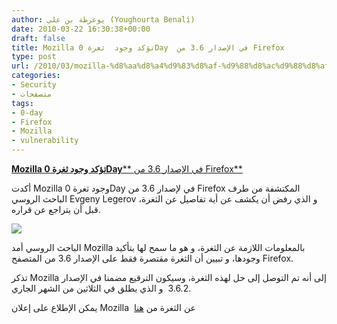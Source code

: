 ```yaml
---
author: يوغرطة بن علي (Youghourta Benali)
date: 2010-03-22 16:30:38+00:00
draft: false
title: Mozilla تؤكد وجود  ثغرة 0Day  في الإصدار 3.6 من Firefox
type: post
url: /2010/03/mozilla-%d8%aa%d8%a4%d9%83%d8%af-%d9%88%d8%ac%d9%88%d8%af-%d8%ab%d8%ba%d8%b1%d8%a9-0-day-%d9%81%d9%8a-%d8%a7%d9%84%d8%a5%d8%b5%d8%af%d8%a7%d8%b1-3-6-%d9%85%d9%86-firefox/
categories:
- Security
- متصفحات
tags:
- 0-day
- Firefox
- Mozilla
- vulnerability
---
```


[**Mozilla تؤكد وجود ثغرة 0Day**** في الإصدار 3.6 من Firefox**](https://www.it-scoop.com/2010/03/mozilla-%d8%aa%d8%a4%d9%83%d8%af-%d9%88%d8%ac%d9%88%d8%af-%d8%ab%d8%ba%d8%b1%d8%a9-0-day-%d9%81%d9%8a-%d8%a7%d9%84%d8%a5%d8%b5%d8%af%d8%a7%d8%b1-3-6-%d9%85%d9%86-firefox/)


أكدت Mozilla وجود ثغرة 0Day في لإصدار 3.6 من Firefox المكتشفة من طرف الباحث الروسي Evgeny Legerov و الذي رفض أن يكشف عن أية تفاصيل عن الثغرة، قبل أن يتراجع عن قراره.

[![](https://www.it-scoop.com/wp-content/uploads/2010/03/firefox-vulnerable.jpg)
](https://www.it-scoop.com/2010/03/mozilla-%d8%aa%d8%a4%d9%83%d8%af-%d9%88%d8%ac%d9%88%d8%af-%d8%ab%d8%ba%d8%b1%d8%a9-0-day-%d9%81%d9%8a-%d8%a7%d9%84%d8%a5%d8%b5%d8%af%d8%a7%d8%b1-3-6-%d9%85%d9%86-firefox/)

الباحث الروسي أمد Mozilla بالمعلومات اللازمة عن الثغرة، و هو ما سمح لها بتأكيد وجودها، و تبيين أن الثغرة مقتصرة فقط على الإصدار 3.6 من المتصفح Firefox.

تذكر Mozilla إلى أنه تم التوصل إلى حل لهذه الثغرة، وسيكون الترقيع مضمنا في الإصدار 3.6.2  و الذي يطلق في الثلاثين من الشهر الجاري.

يمكن الإطلاع على إعلان Mozilla  عن الثغرة من [هنا](http://blog.mozilla.com/security/2010/03/18/update-on-secunia-advisory-sa38608/)
